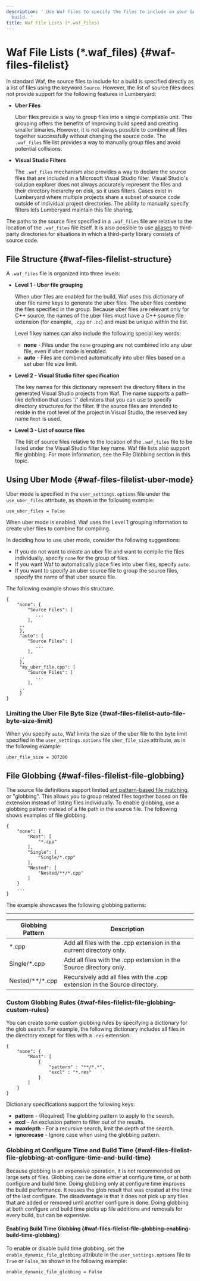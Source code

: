 ```yaml
---
description: ' Use Waf files to specify the files to include in your &ALYlong; game
  build. '
title: Waf File Lists (*.waf_files)
---
```

# Waf File Lists \(\*\.waf\_files\) {#waf-files-filelist}

In standard Waf, the source files to include for a build is specified directly as a list of files using the keyword `Source`\. However, the list of source files does not provide support for the following features in Lumberyard:
+ **Uber Files**

  Uber files provide a way to group files into a single compilable unit\. This grouping offers the benefits of improving build speed and creating smaller binaries\. However, it is not always possible to combine all files together successfully without changing the source code\. The `.waf_files` file list provides a way to manually group files and avoid potential collisions\.
+ **Visual Studio Filters**

  The `.waf_files` mechanism also provides a way to declare the source files that are included in a Microsoft Visual Studio filter\. Visual Studio's solution explorer does not always accurately represent the files and their directory hierarchy on disk, so it uses filters\. Cases exist in Lumberyard where multiple projects share a subset of source code outside of individual project directories\. The ability to manually specify filters lets Lumberyard maintain this file sharing\.

The paths to the source files specified in a `.waf_files` file are relative to the location of the `.waf_files` file itself\. It is also possible to use [aliases](/docs/userguide/waf/third-party-library-configurations#waf-third-party-library-configurations-using-aliases) to third\-party directories for situations in which a third\-party library consists of source code\.

## File Structure {#waf-files-filelist-structure}

A `.waf_files` file is organized into three levels:
+ **Level 1 - Uber file grouping**

  When uber files are enabled for the build, Waf uses this dictionary of uber file name keys to generate the uber files\. The uber files combine the files specified in the group\. Because uber files are relevant only for C\+\+ source, the names of the uber files must have a C\+\+ source file extension \(for example, `.cpp` or `.cc`\) and must be unique within the list\.

  Level 1 key names can also include the following special key words:
  + **none** - Files under the `none` grouping are not combined into any uber file, even if uber mode is enabled\.
  + **auto** - Files are combined automatically into uber files based on a set uber file size limit\.
+ **Level 2 - Visual Studio filter specification**

  The key names for this dictionary represent the directory filters in the generated Visual Studio projects from Waf\. The name supports a path\-like definition that uses '/' delimiters that you can use to specify directory structures for the filter\. If the source files are intended to reside in the root level of the project in Visual Studio, the reserved key name `Root` is used\.
+ **Level 3 - List of source files**

  The list of source files relative to the location of the `.waf_files` file to be listed under the Visual Studio filter key name\. Waf file lists also support file globbing\. For more information, see the File Globbing section in this topic\.

## Using Uber Mode {#waf-files-filelist-uber-mode}

Uber mode is specified in the `user_settings.options` file under the `use_uber_files` attribute, as shown in the following example:

```
use_uber_files = False
```

When uber mode is enabled, Waf uses the Level 1 grouping information to create uber files to combine for compiling\.

In deciding how to use uber mode, consider the following suggestions:
+ If you do not want to create an uber file and want to compile the files individually, specify `none` for the group of files\.
+ If you want Waf to automatically place files into uber files, specify `auto`\.
+ If you want to specify an uber source file to group the source files, specify the name of that uber source file\.

The following example shows this structure\.

```
{
    "none": {
        "Source Files": [
           ...
        ],
     ..
     },
     "auto": {
        "Source Files": [
           ...
        ],
     ..
     },
     "my_uber_file.cpp": [
        "Source Files": [
           ...
        ],
     ..
     }
}
```

### Limiting the Uber File Byte Size {#waf-files-filelist-auto-file-byte-size-limit}

When you specify `auto`, Waf limits the size of the uber file to the byte limit specified in the `user_settings.options` file `uber_file_size` attribute, as in the following example:

```
uber_file_size = 307200
```

## File Globbing {#waf-files-filelist-file-globbing}

The source file definitions support limited [ant pattern\-based file matching](https://ant.apache.org/manual/dirtasks.html), or "globbing"\. This allows you to group related files together based on file extension instead of listing files individually\. To enable globbing, use a globbing pattern instead of a file path in the source file\. The following shows examples of file globbing\.

```
{
    "none": {
        "Root": [
            "*.cpp"
        ],
        "Single": [
            "Single/*.cpp"
        ],
        "Nested": [
            "Nested/**/*.cpp"
        ]
    }
    ...
}
```

The example showcases the following globbing patterns:


****  

| Globbing Pattern | Description | 
| --- | --- | 
| \*\.cpp | Add all files with the \.cpp extension in the current directory only\. | 
| Single/\*\.cpp | Add all files with the \.cpp extension in the Source directory only\. | 
| Nested/\*\*/\*\.cpp | Recursively add all files with the \.cpp extension in the Source directory\. | 

### Custom Globbing Rules {#waf-files-filelist-file-globbing-custom-rules}

You can create some custom globbing rules by specifying a dictionary for the glob search\. For example, the following dictionary includes all files in the directory except for files with a `.res` extension:

```
{
    "none": {
        "Root": [
            {
                "pattern" : "**/*.*",
                "excl" : "*.res"
            }
        ]
    }
}
```

Dictionary specifications support the following keys:
+ **pattern** - \(Required\) The globbing pattern to apply to the search\.
+ **excl** - An exclusion pattern to filter out of the results\.
+ **maxdepth** - For a recursive search, limit the depth of the search\.
+ **ignorecase** - Ignore case when using the globbing pattern\.

### Globbing at Configure Time and Build Time {#waf-files-filelist-file-globbing-at-configure-time-and-build-time}

Because globbing is an expensive operation, it is not recommended on large sets of files\. Globbing can be done either at configure time, or at both configure and build time\. Doing globbing only at configure time improves the build performance\. It reuses the glob result that was created at the time of the last configure\. The disadvantage is that it does not pick up any files that are added or removed until another configure is done\. Doing globbing at both configure and build time picks up file additions and removals for every build, but can be expensive\.

#### Enabling Build Time Globbing {#waf-files-filelist-file-globbing-enabling-build-time-globbing}

To enable or disable build time globbing, set the `enable_dynamic_file_globbing` attribute in the `user_settings.options` file to `True` or `False`, as shown in the following example:

```
enable_dynamic_file_globbing = False
```